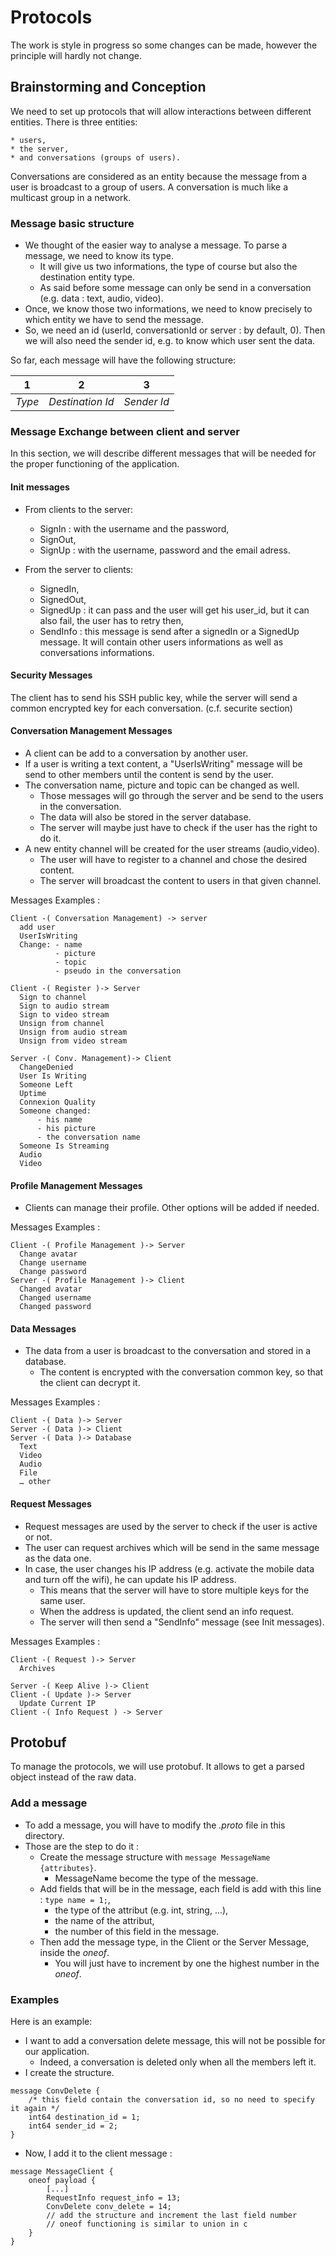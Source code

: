 # Protocols

The work is style in progress so some changes can be made, however the principle will hardly not change.

## Brainstorming and Conception

We need to set up protocols that will allow interactions between different entities.
There is three entities:

	* users,
	* the server,
	* and conversations (groups of users).

Conversations are considered as an entity because the message from a user is broadcast to a group of users. A conversation is much like a multicast group in a network.

### Message basic structure

- We thought of the easier way to analyse a message. To parse a message, we need to know its type.
	- It will give us two informations, the type of course but also the destination entity type.
	- As said before some message can only be send in a conversation (e.g. data : text, audio, video).
- Once, we know those two informations, we need to know precisely to which entity we have to send the message.
- So, we need an id (userId, conversationId or server : by default, 0). Then we will also need the sender id, e.g. to know which user sent the data.

So far, each message will have the following structure:

| 1      | 2                | 3          |
| ------ | ---------------- | -----------|
| *Type* | *Destination Id* | *Sender Id*|


### Message Exchange between client and server

In this section, we will describe different messages that will be needed for the proper functioning of the application.

#### Init messages

- From clients to the server:

	- SignIn : with the username and the password,
	- SignOut,
	- SignUp : with the username, password and the email adress.

- From the server to clients:

	- SignedIn,
	- SignedOut,
	- SignedUp : it can pass and the user will get his user_id, but it can also fail, the user has to retry then,
	- SendInfo : this message is send after a signedIn or a SignedUp message. It will contain other users informations as well as conversations informations.

#### Security Messages

The client has to send his SSH public key, while the server will send a common encrypted key for each conversation.
(c.f. securite section)

#### Conversation Management Messages

- A client can be add to a conversation by another user.
- If a user is writing a text content, a "UserIsWriting" message will be send to other members until the content is send by the user.
- The conversation name, picture and topic can be changed as well. 
	- Those messages will go through the server and be send to the users in the conversation.
	- The data will also be stored in the server database.
	- The server will maybe just have to check if the user has the right to do it.
- A new entity channel will be created for the user streams (audio,video).
	- The user will have to register to a channel and chose the desired content.
	- The server will broadcast the content to users in that given channel.

Messages Examples : 
```
Client -( Conversation Management) -> server
  add user
  UserIsWriting
  Change: - name
		  - picture
		  - topic
		  - pseudo in the conversation

Client -( Register )-> Server
  Sign to channel
  Sign to audio stream
  Sign to video stream
  Unsign from channel
  Unsign from audio stream
  Unsign from video stream

Server -( Conv. Management)-> Client
  ChangeDenied
  User Is Writing
  Someone Left
  Uptime
  Connexion Quality
  Someone changed:
	  - his name
	  - his picture
	  - the conversation name
  Someone Is Streaming
  Audio
  Video
```

#### Profile Management Messages

- Clients can manage their profile. Other options will be added if needed.

Messages Examples : 
```
Client -( Profile Management )-> Server
  Change avatar
  Change username
  Change password
Server -( Profile Management )-> Client
  Changed avatar
  Changed username
  Changed password
```

#### Data Messages

- The data from a user is broadcast to the conversation and stored in a database.
	- The content is encrypted with the conversation common key, so that the client can decrypt it.

Messages Examples : 
```
Client -( Data )-> Server
Server -( Data )-> Client
Server -( Data )-> Database
  Text
  Video
  Audio
  File
  … other
```

#### Request Messages

- Request messages are used by the server to check if the user is active or not.
- The user can request archives which will be send in the same message as the data one.
- In case, the user changes his IP address (e.g. activate the mobile data and turn off the wifi), he can update his IP address.
	- This means that the server will have to store multiple keys for the same user.
	- When the address is updated, the client send an info request.
	- The server will then send a "SendInfo" message (see Init messages).

Messages Examples : 
```
Client -( Request )-> Server
  Archives

Server -( Keep Alive )-> Client
Client -( Update )-> Server
  Update Current IP
Client -( Info Request ) -> Server
```

## Protobuf

To manage the protocols, we will use protobuf. It allows to get a parsed object instead of the raw data.

### Add a message

- To add a message, you will have to modify the *.proto* file in this directory.
- Those are the step to do it :
	- Create the message structure with `message MessageName {attributes}`.
		- MessageName become the type of the message.
	- Add fields that will be in the message, each field is add with this line : `type name = 1;`,
		- the type of the attribut (e.g. int, string, ...),
		- the name of the attribut,
		- the number of this field in the message.
	- Then add the message type, in the Client or the Server Message, inside the *oneof*.
		- You will just have to increment by one the highest number in the *oneof*.


### Examples

Here is an example:

- I want to add a conversation delete message, this will not be possible for our application. 
	- Indeed, a conversation is deleted only when all the members left it.
- I create the structure.

```
message ConvDelete {
	/* this field contain the conversation id, so no need to specify it again */
	int64 destination_id = 1;
	int64 sender_id = 2;
}
```

- Now, I add it to the client message : 
```
message MessageClient {
	oneof payload {
		[...]
		RequestInfo request_info = 13;
		ConvDelete conv_delete = 14;
		// add the structure and increment the last field number
		// oneof functioning is similar to union in c
	}
}
```
